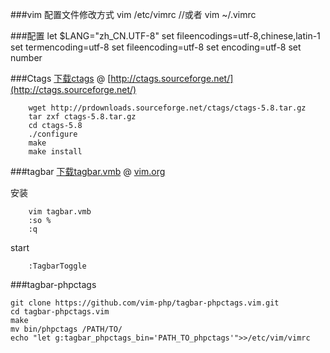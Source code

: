###vim 配置文件修改方式
	vim /etc/vimrc
	//或者
	vim ~/.vimrc

###配置
	let $LANG="zh_CN.UTF-8"
	set fileencodings=utf-8,chinese,latin-1
	set termencoding=utf-8
	set fileencoding=utf-8
	set encoding=utf-8
	set number

###Ctags
[下载ctags](http://prdownloads.sourceforge.net/ctags/ctags-5.8.tar.gz) @ [http://ctags.sourceforge.net/](http://ctags.sourceforge.net/)

		wget http://prdownloads.sourceforge.net/ctags/ctags-5.8.tar.gz
		tar zxf ctags-5.8.tar.gz
		cd ctags-5.8
		./configure
		make
		make install

###tagbar
[下载tagbar.vmb](http://www.vim.org/scripts/download_script.php?src_id=21362) @ [vim.org](http://www.vim.org/scripts/script.php?script_id=3465)

安装

		vim tagbar.vmb
		:so % 
		:q

start

		:TagbarToggle

###tagbar-phpctags

	git clone https://github.com/vim-php/tagbar-phpctags.vim.git
	cd tagbar-phpctags.vim
	make
	mv bin/phpctags /PATH/TO/
	echo "let g:tagbar_phpctags_bin='PATH_TO_phpctags'">>/etc/vim/vimrc